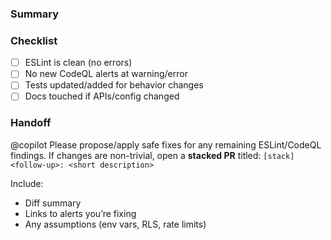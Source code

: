 ### Summary
<!-- What changed and why -->

### Checklist
- [ ] ESLint is clean (no errors)
- [ ] No new CodeQL alerts at warning/error
- [ ] Tests updated/added for behavior changes
- [ ] Docs touched if APIs/config changed

### Handoff
@copilot
Please propose/apply safe fixes for any remaining ESLint/CodeQL findings. If changes are non-trivial, open a **stacked PR** titled:
`[stack] <follow-up>: <short description>`

Include:
- Diff summary
- Links to alerts you’re fixing
- Any assumptions (env vars, RLS, rate limits)
